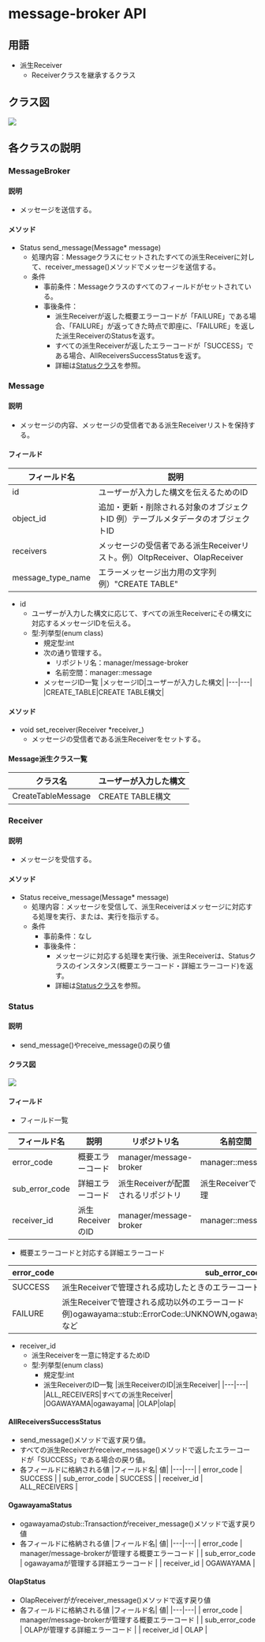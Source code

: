 # message-broker API
## 用語
* 派生Receiver
  * Receiverクラスを継承するクラス

## クラス図
![](img/out/Command_detail/Command_detail.png)

## 各クラスの説明
### MessageBroker
#### 説明
* メッセージを送信する。
#### メソッド
* Status send_message(Message* message)
  * 処理内容：Messageクラスにセットされたすべての派生Receiverに対して、receiver_message()メソッドでメッセージを送信する。
  * 条件
    * 事前条件：Messageクラスのすべてのフィールドがセットされている。
    * 事後条件：
      * 派生Receiverが返した概要エラーコードが「FAILURE」である場合、「FAILURE」が返ってきた時点で即座に、「FAILURE」を返した派生ReceiverのStatusを返す。
      * すべての派生Receiverが返したエラーコードが「SUCCESS」である場合、AllReceiversSuccessStatusを返す。
      * 詳細は[Statusクラス](#statusクラス)を参照。

### Message
#### 説明
* メッセージの内容、メッセージの受信者である派生Receiverリストを保持する。

#### フィールド
|フィールド名|説明|
|---|---|
|id|ユーザーが入力した構文を伝えるためのID|
|object_id|追加・更新・削除される対象のオブジェクトID 例）テーブルメタデータのオブジェクトID|
|receivers|メッセージの受信者である派生Receiverリスト。例）OltpReceiver、OlapReceiver|
|message_type_name|エラーメッセージ出力用の文字列　例）"CREATE TABLE"|

* id
  * ユーザーが入力した構文に応じて、すべての派生Receiverにその構文に対応するメッセージIDを伝える。
  * 型:列挙型(enum class)
    * 規定型:int
    * 次の通り管理する。
      * リポジトリ名：manager/message-broker
      * 名前空間：manager::message 
    * メッセージID一覧
      |メッセージID|ユーザーが入力した構文|
      |---|---|
      |CREATE_TABLE|CREATE TABLE構文|

#### メソッド
* void set_receiver(Receiver *receiver_)
  * メッセージの受信者である派生Receiverをセットする。

#### Message派生クラス一覧

|クラス名|ユーザーが入力した構文|
|---|---|
|CreateTableMessage|CREATE TABLE構文|

### Receiver
#### 説明
* メッセージを受信する。
#### メソッド
* Status receive_message(Message* message)
  * 処理内容：メッセージを受信して、派生Receiverはメッセージに対応する処理を実行、または、実行を指示する。
  * 条件
    * 事前条件：なし
    * 事後条件：
      * メッセージに対応する処理を実行後、派生Receiverは、Statusクラスのインスタンス(概要エラーコード・詳細エラーコード)を返す。
      * 詳細は[Statusクラス](#statusクラス)を参照。

### Status
#### 説明
* send_message()やreceive_message()の戻り値

#### クラス図
  ![](img/out/Status/Status.png)

#### フィールド
* フィールド一覧

|フィールド名|説明|リポジトリ名|名前空間|
|---|---|---|---|
|error_code|概要エラーコード|manager/message-broker|manager::message|
|sub_error_code|詳細エラーコード|派生Receiverが配置されるリポジトリ|派生Receiverで管理|
|receiver_id|派生ReceiverのID|manager/message-broker|manager::message|

* 概要エラーコードと対応する詳細エラーコード

|error_code|sub_error_code|
|---|---|
|SUCCESS|派生Receiverで管理される成功したときのエラーコード 例)ogawayama::stub::ErrorCode::OK|
|FAILURE|派生Receiverで管理される成功以外のエラーコード 例)ogawayama::stub::ErrorCode::UNKNOWN,ogawayama::stub::ErrorCode::SERVER_FAILUREなど|

* receiver_id
  * 派生Receiverを一意に特定するためID
  * 型:列挙型(enum class)
    * 規定型:int
    * 派生ReceiverのID一覧
      |派生ReceiverのID|派生Receiver|
      |---|---|
      |ALL_RECEIVERS|すべての派生Receiver|
      |OGAWAYAMA|ogawayama|
      |OLAP|olap|

#### AllReceiversSuccessStatus
* send_message()メソッドで返す戻り値。
* すべての派生Receiverがreceiver_message()メソッドで返したエラーコードが「SUCCESS」である場合の戻り値。
* 各フィールドに格納される値
  |フィールド名| 値|
  |---|---|
  | error_code | SUCCESS | 
  | sub_error_code | SUCCESS |
  | receiver_id |  ALL_RECEIVERS |

#### OgawayamaStatus
* ogawayamaのstub::Transactionがreceiver_message()メソッドで返す戻り値
* 各フィールドに格納される値
  |フィールド名| 値|
  |---|---|
  | error_code | manager/message-brokerが管理する概要エラーコード | 
  | sub_error_code | ogawayamaが管理する詳細エラーコード |
  | receiver_id |  OGAWAYAMA |

#### OlapStatus
* OlapReceiverががreceiver_message()メソッドで返す戻り値
* 各フィールドに格納される値
  |フィールド名| 値|
  |---|---|
  | error_code | manager/message-brokerが管理する概要エラーコード | 
  | sub_error_code | OLAPが管理する詳細エラーコード |
  | receiver_id |  OLAP |
